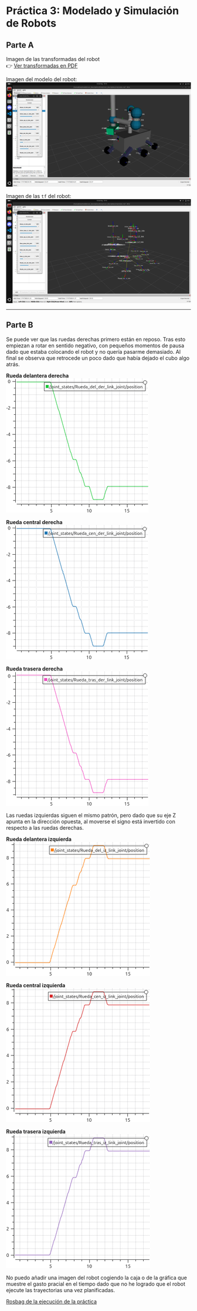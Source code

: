 # Práctica 3: Modelado y Simulación de Robots

## Parte A

Imagen de las transformadas del robot  
👉 [Ver transformadas en PDF](data/rover_frames.pdf)  

Imagen del modelo del robot:  
![Modelo del robot](data/rover_model.png)

Imagen de las `tf` del robot:  
![Transformaciones del robot](data/rover_tfs.png)

---

## Parte B

Se puede ver que las ruedas derechas primero están en reposo. Tras esto empiezan a rotar en sentido negativo, con pequeños momentos de pausa dado que estaba colocando el robot y no quería pasarme demasiado. Al final se observa que retrocede un poco dado que había dejado el cubo algo atrás.

**Rueda delantera derecha**  
![Rueda delantera derecha](data/plot_del_der.png)

**Rueda central derecha**  
![Rueda central derecha](data/plot_cen_der.png)

**Rueda trasera derecha**  
![Rueda trasera derecha](data/plot_tras_der.png)

Las ruedas izquierdas siguen el mismo patrón, pero dado que su eje Z apunta en la dirección opuesta, al moverse el signo está invertido con respecto a las ruedas derechas.

**Rueda delantera izquierda**  
![Rueda delantera izquierda](data/plot_del_iz.png)

**Rueda central izquierda**  
![Rueda central izquierda](data/plot_cen_iz.png)

**Rueda trasera izquierda**  
![Rueda trasera izquierda](data/plot_tras_iz.png)


No puedo añadir una imagen del robot cogiendo la caja o de la gráfica que muestre el gasto pracial en el tiempo dado que no he logrado que el robot ejecute las trayectorias una vez planificadas.


[Rosbag de la ejecución de la práctica](https://urjc-my.sharepoint.com/:f:/g/personal/d_lopezm_2022_alumnos_urjc_es/ErMHlDa3HJNNtZf15pczcjMBOtxUywlsjJ3Jw8LkqS-MvA?e=a9YT0R)
